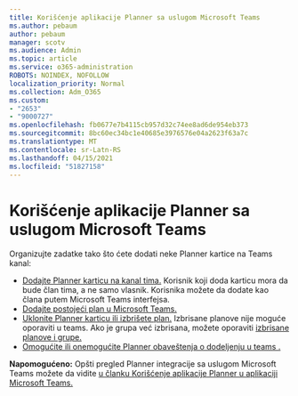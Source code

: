 ```yaml
---
title: Korišćenje aplikacije Planner sa uslugom Microsoft Teams
ms.author: pebaum
author: pebaum
manager: scotv
ms.audience: Admin
ms.topic: article
ms.service: o365-administration
ROBOTS: NOINDEX, NOFOLLOW
localization_priority: Normal
ms.collection: Adm_O365
ms.custom:
- "2653"
- "9000727"
ms.openlocfilehash: fb0677e7b4115cb957d32c74ee8ad6de954eb373
ms.sourcegitcommit: 8bc60ec34bc1e40685e3976576e04a2623f63a7c
ms.translationtype: MT
ms.contentlocale: sr-Latn-RS
ms.lasthandoff: 04/15/2021
ms.locfileid: "51827158"
---
```

# <a name="using-planner-with-microsoft-teams"></a>Korišćenje aplikacije Planner sa uslugom Microsoft Teams

Organizujte zadatke tako što ćete dodati neke Planner kartice na Teams kanal: 

- [Dodajte Planner karticu na kanal tima.](https://support.office.com/article/62798a9f-e8f7-4722-a700-27dd28a06ee0#bkmk_addaplannertabtoateamchannel) Korisnik koji doda karticu mora da bude član tima, a ne samo vlasnik. Korisnika možete da dodate kao člana putem Microsoft Teams interfejsa.
- [Dodajte postojeći plan u Microsoft Teams.](https://techcommunity.microsoft.com/t5/Planner-Blog/Bringing-a-Plan-into-Microsoft-Teams/ba-p/57463)
- [Uklonite Planner karticu ili izbrišete plan.](https://support.office.com/article/62798a9f-e8f7-4722-a700-27dd28a06ee0#bkmk_removeaplannertabordeleteaplan) Izbrisane planove nije moguće oporaviti u teams. Ako je grupa već izbrisana, možete oporaviti [izbrisane planove i grupe.](https://blogs.msdn.microsoft.com/brismith/2017/03/29/microsoft-planner-now-you-can-recover-deleted-plans-and-groups)
- [Omogućite ili onemogućite Planner obaveštenja o dodeljenju u teams .](https://support.office.com/article/62798a9f-e8f7-4722-a700-27dd28a06ee0#bkmk_getplannerassignmentnotificationsinteams)

**Napomogućeno:** Opšti pregled Planner integracije sa uslugom Microsoft Teams možete da vidite [u članku Korišćenje aplikacije Planner u aplikaciji Microsoft Teams.](https://support.office.com/article/62798a9f-e8f7-4722-a700-27dd28a06ee0)